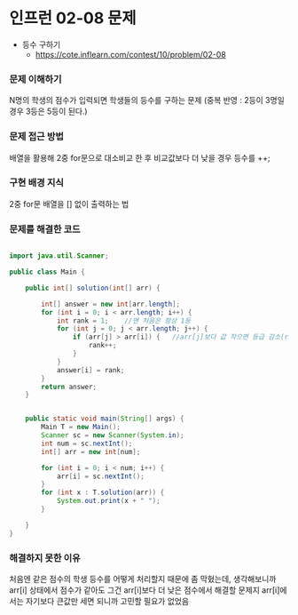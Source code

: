 # 인프런 02-08 문제
- 등수 구하기
    - https://cote.inflearn.com/contest/10/problem/02-08

### 문제 이해하기
N명의 학생의 점수가 입력되면 학생들의 등수를 구하는 문제
(중복 반영 : 2등이 3명일 경우 3등은 5등이 된다.)

### 문제 접근 방법
배열을 활용해 2중 for문으로 대소비교 한 후 비교값보다 더 낮을 경우 등수를 ++;

### 구현 배경 지식
2중 for문
배열을 [] 없이 출력하는 법

### 문제를 해결한 코드
```java

import java.util.Scanner;

public class Main {

    public int[] solution(int[] arr) {

        int[] answer = new int[arr.length];
        for (int i = 0; i < arr.length; i++) {
            int rank = 1;    //맨 처음은 항상 1등
            for (int j = 0; j < arr.length; j++) {
                if (arr[j] > arr[i]) {   //arr[j]보다 값 작으면 등급 감소(rank++)
                    rank++;
                }
            }
            answer[i] = rank;
        }
        return answer;
    }


    public static void main(String[] args) {
        Main T = new Main();
        Scanner sc = new Scanner(System.in);
        int num = sc.nextInt();
        int[] arr = new int[num];

        for (int i = 0; i < num; i++) {
            arr[i] = sc.nextInt();
        }
        for (int x : T.solution(arr)) {
            System.out.print(x + " ");
        }

    }
}

```

### 해결하지 못한 이유
처음엔 같은 점수의 학생 등수를 어떻게 처리할지 때문에 좀 막혔는데, 생각해보니까 arr[i] 상태에서 점수가 같아도
그건 arr[i]보다 더 낮은 점수에서 해결할 문제지 arr[i]에서는 자기보다 큰값만 세면 되니까 고민할 필요가 없었음
